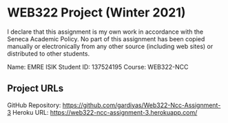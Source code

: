 # WEB322 Project (Winter 2021)
I declare that this assignment is my own work in accordance with
the Seneca Academic Policy. No part of this assignment has been
copied manually or electronically from any other source
(including web sites) or distributed to other students.

Name: EMRE ISIK
Student ID: 137524195
Course: WEB322-NCC

## Project URLs
GitHub Repository: https://github.com/gardiyas/Web322-Ncc-Assignment-3
Heroku URL: https://web322-ncc-assignment-3.herokuapp.com/
